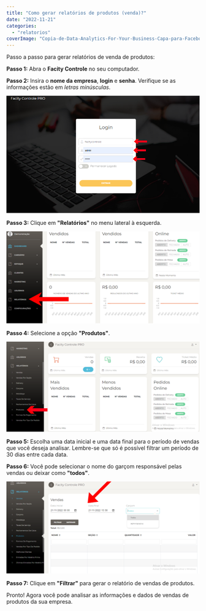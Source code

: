 ```yaml
---
title: "Como gerar relatórios de produtos (venda)?"
date: "2022-11-21"
categories: 
  - "relatorios"
coverImage: "Copia-de-Data-Analytics-For-Your-Business-Capa-para-Facebook-1640-×-724-px-3-2.png"
---
```


Passo a passo para gerar relatórios de venda de produtos:

**Passo 1:** Abra o **Facity Controle** no seu computador.

**Passo 2:** Insira o **nome da empresa**, **login** e **senha**. Verifique se as informações estão em _letras minúsculas_.

![](images/image-57.png)

**Passo 3:** Clique em **"Relatórios"** no menu lateral à esquerda.

![](images/image-58-1024x486.png)

**Passo 4:** Selecione a opção **"Produtos"**.

![](images/1edit-1-1024x478.png)

**Passo 5:** Escolha uma data inicial e uma data final para o período de vendas que você deseja analisar. Lembre-se que só é possível filtrar um período de 30 dias entre cada data.

**Passo 6:** Você pode selecionar o nome do garçom responsável pelas vendas ou deixar como **"todos"**.

![](images/2edit-1-1024x487.png)

**Passo 7:** Clique em **"Filtrar"** para gerar o relatório de vendas de produtos.

Pronto! Agora você pode analisar as informações e dados de vendas de produtos da sua empresa.
